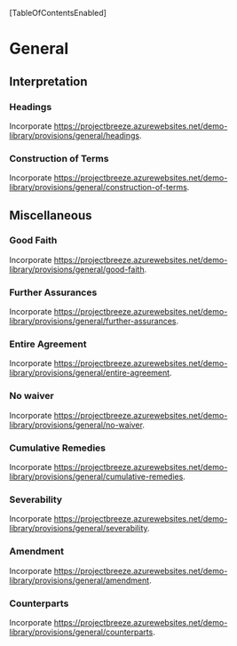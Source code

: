 [TableOfContentsEnabled]

# General

## Interpretation

### Headings

Incorporate <https://projectbreeze.azurewebsites.net/demo-library/provisions/general/headings>.

### Construction of Terms

Incorporate <https://projectbreeze.azurewebsites.net/demo-library/provisions/general/construction-of-terms>.

## Miscellaneous

### Good Faith

Incorporate <https://projectbreeze.azurewebsites.net/demo-library/provisions/general/good-faith>.

### Further Assurances

Incorporate <https://projectbreeze.azurewebsites.net/demo-library/provisions/general/further-assurances>.

### Entire Agreement

Incorporate <https://projectbreeze.azurewebsites.net/demo-library/provisions/general/entire-agreement>.

### No waiver

Incorporate <https://projectbreeze.azurewebsites.net/demo-library/provisions/general/no-waiver>.

### Cumulative Remedies

Incorporate <https://projectbreeze.azurewebsites.net/demo-library/provisions/general/cumulative-remedies>.

### Severability

Incorporate <https://projectbreeze.azurewebsites.net/demo-library/provisions/general/severability>.

### Amendment

Incorporate <https://projectbreeze.azurewebsites.net/demo-library/provisions/general/amendment>.

### Counterparts

Incorporate <https://projectbreeze.azurewebsites.net/demo-library/provisions/general/counterparts>.